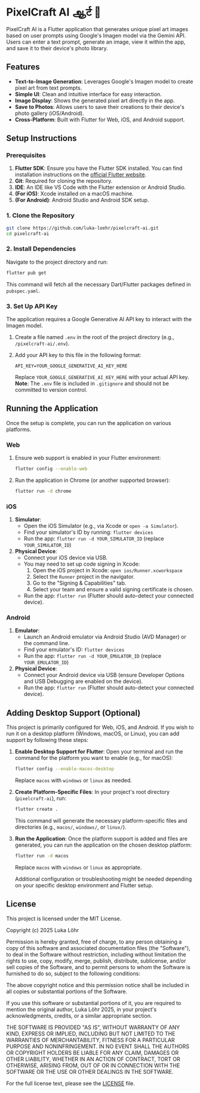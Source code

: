 # PixelCraft AI ஆर्ट 🎨

PixelCraft AI is a Flutter application that generates unique pixel art images based on user prompts using Google's Imagen model via the Gemini API. Users can enter a text prompt, generate an image, view it within the app, and save it to their device's photo library.

## Features

*   **Text-to-Image Generation**: Leverages Google's Imagen model to create pixel art from text prompts.
*   **Simple UI**: Clean and intuitive interface for easy interaction.
*   **Image Display**: Shows the generated pixel art directly in the app.
*   **Save to Photos**: Allows users to save their creations to their device's photo gallery (iOS/Android).
*   **Cross-Platform**: Built with Flutter for Web, iOS, and Android support.

## Setup Instructions

### Prerequisites

1.  **Flutter SDK**: Ensure you have the Flutter SDK installed. You can find installation instructions on the [official Flutter website](https://flutter.dev/docs/get-started/install).
2.  **Git**: Required for cloning the repository.
3.  **IDE**: An IDE like VS Code with the Flutter extension or Android Studio.
4.  **(For iOS)**: Xcode installed on a macOS machine.
5.  **(For Android)**: Android Studio and Android SDK setup.

### 1. Clone the Repository

```bash
git clone https://github.com/luka-loehr/pixelcraft-ai.git
cd pixelcraft-ai
```

### 2. Install Dependencies

Navigate to the project directory and run:

```bash
flutter pub get
```

This command will fetch all the necessary Dart/Flutter packages defined in `pubspec.yaml`.

### 3. Set Up API Key

The application requires a Google Generative AI API key to interact with the Imagen model.

1.  Create a file named `.env` in the root of the project directory (e.g., `/pixelcraft-ai/.env`).
2.  Add your API key to this file in the following format:

    ```
    API_KEY=YOUR_GOOGLE_GENERATIVE_AI_KEY_HERE
    ```

    Replace `YOUR_GOOGLE_GENERATIVE_AI_KEY_HERE` with your actual API key.
    **Note**: The `.env` file is included in `.gitignore` and should not be committed to version control.

## Running the Application

Once the setup is complete, you can run the application on various platforms.

### Web

1.  Ensure web support is enabled in your Flutter environment:
    ```bash
    flutter config --enable-web
    ```
2.  Run the application in Chrome (or another supported browser):
    ```bash
    flutter run -d chrome
    ```

### iOS

1.  **Simulator**:
    *   Open the iOS Simulator (e.g., via Xcode or `open -a Simulator`).
    *   Find your simulator's ID by running: `flutter devices`
    *   Run the app: `flutter run -d YOUR_SIMULATOR_ID` (replace `YOUR_SIMULATOR_ID`)
2.  **Physical Device**:
    *   Connect your iOS device via USB.
    *   You may need to set up code signing in Xcode:
        1.  Open the iOS project in Xcode: `open ios/Runner.xcworkspace`
        2.  Select the `Runner` project in the navigator.
        3.  Go to the "Signing & Capabilities" tab.
        4.  Select your team and ensure a valid signing certificate is chosen.
    *   Run the app: `flutter run` (Flutter should auto-detect your connected device).

### Android

1.  **Emulator**:
    *   Launch an Android emulator via Android Studio (AVD Manager) or the command line.
    *   Find your emulator's ID: `flutter devices`
    *   Run the app: `flutter run -d YOUR_EMULATOR_ID` (replace `YOUR_EMULATOR_ID`)
2.  **Physical Device**:
    *   Connect your Android device via USB (ensure Developer Options and USB Debugging are enabled on the device).
    *   Run the app: `flutter run` (Flutter should auto-detect your connected device).

## Adding Desktop Support (Optional)

This project is primarily configured for Web, iOS, and Android. If you wish to run it on a desktop platform (Windows, macOS, or Linux), you can add support by following these steps:

1.  **Enable Desktop Support for Flutter**:
    Open your terminal and run the command for the platform you want to enable (e.g., for macOS):
    ```bash
    flutter config --enable-macos-desktop
    ```
    Replace `macos` with `windows` or `linux` as needed.

2.  **Create Platform-Specific Files**:
    In your project's root directory (`pixelcraft-ai`), run:
    ```bash
    flutter create .
    ```
    This command will generate the necessary platform-specific files and directories (e.g., `macos/`, `windows/`, or `linux/`).

3.  **Run the Application**:
    Once the platform support is added and files are generated, you can run the application on the chosen desktop platform:
    ```bash
    flutter run -d macos
    ```
    Replace `macos` with `windows` or `linux` as appropriate.

    Additional configuration or troubleshooting might be needed depending on your specific desktop environment and Flutter setup.

## License

This project is licensed under the MIT License.

Copyright (c) 2025 Luka Löhr

Permission is hereby granted, free of charge, to any person obtaining a copy
of this software and associated documentation files (the "Software"), to deal
in the Software without restriction, including without limitation the rights
to use, copy, modify, merge, publish, distribute, sublicense, and/or sell
copies of the Software, and to permit persons to whom the Software is
furnished to do so, subject to the following conditions:

The above copyright notice and this permission notice shall be included in all
copies or substantial portions of the Software.

If you use this software or substantial portions of it, you are required to
mention the original author, Luka Löhr 2025, in your project's acknowledgments,
credits, or a similar appropriate section.

THE SOFTWARE IS PROVIDED "AS IS", WITHOUT WARRANTY OF ANY KIND, EXPRESS OR
IMPLIED, INCLUDING BUT NOT LIMITED TO THE WARRANTIES OF MERCHANTABILITY,
FITNESS FOR A PARTICULAR PURPOSE AND NONINFRINGEMENT. IN NO EVENT SHALL THE
AUTHORS OR COPYRIGHT HOLDERS BE LIABLE FOR ANY CLAIM, DAMAGES OR OTHER
LIABILITY, WHETHER IN AN ACTION OF CONTRACT, TORT OR OTHERWISE, ARISING FROM,
OUT OF OR IN CONNECTION WITH THE SOFTWARE OR THE USE OR OTHER DEALINGS IN THE
SOFTWARE.

For the full license text, please see the [LICENSE](LICENSE) file.
